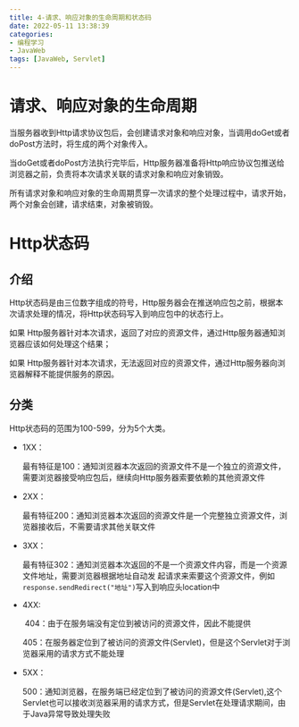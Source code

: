 ```yaml
---
title: 4-请求、响应对象的生命周期和状态码
date: 2022-05-11 13:38:39
categories: 
- 编程学习
- JavaWeb
tags: [JavaWeb, Servlet]
---
```




# 请求、响应对象的生命周期

当服务器收到Http请求协议包后，会创建请求对象和响应对象，当调用doGet或者doPost方法时，将生成的两个对象传入。

当doGet或者doPost方法执行完毕后，Http服务器准备将Http响应协议包推送给浏览器之前，负责将本次请求关联的请求对象和响应对象销毁。

所有请求对象和响应对象的生命周期贯穿一次请求的整个处理过程中，请求开始，两个对象会创建，请求结束，对象被销毁。







# Http状态码



## 介绍



Http状态码是由三位数字组成的符号，Http服务器会在推送响应包之前，根据本次请求处理的情况，将Http状态码写入到响应包中的状态行上。

如果 Http服务器针对本次请求，返回了对应的资源文件，通过Http服务器通知浏览器应该如何处理这个结果；

如果 Http服务器针对本次请求，无法返回对应的资源文件，通过Http服务器向浏览器解释不能提供服务的原因。



## 分类

Http状态码的范围为100-599，分为5个大类。

- 1XX：

    ​		最有特征是100：通知浏览器本次返回的资源文件不是一个独立的资源文件，需要浏览器接受响应包后，继续向Http服务器索要依赖的其他资源文件

- 2XX：

    ​		最有特征200：通知浏览器本次返回的资源文件是一个完整独立资源文件，浏览器接收后，不需要请求其他关联文件

- 3XX：

    ​		最有特征302：通知浏览器本次返回的不是一个资源文件内容，而是一个资源文件地址，需要浏览器根据地址自动发  起请求来索要这个资源文件，例如`response.sendRedirect("地址")`写入到响应头location中

- 4XX:

    ​		404：由于在服务端没有定位到被访问的资源文件，因此不能提供

    ​		405：在服务器定位到了被访问的资源文件(Servlet)，但是这个Servlet对于浏览器采用的请求方式不能处理

- 5XX：

    ​        500：通知浏览器，在服务端已经定位到了被访问的资源文件(Servlet),这个Servlet也可以接收浏览器采用的请求方式，但是Servlet在处理请求期间，由于Java异常导致处理失败

    

